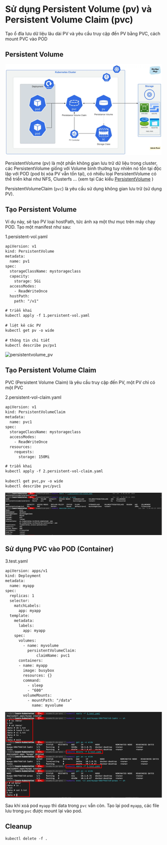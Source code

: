 # Sử dụng Persistent Volume (pv) và Persistent Volume Claim (pvc)

Tạo ổ đĩa lưu dữ liệu lâu dài PV và yêu cầu truy cập đến PV bằng PVC, cách mount PVC vào POD

## Persistent Volume

![persistent_volume](screenshots/k10.1.persistent_volume.png)

PersistentVolume (pv) là một phần không gian lưu trữ dữ liệu trong cluster, các PersistentVolume giống với Volume bình thường tuy nhiên nó tồn tại độc lập với POD (pod bị xóa PV vẫn tồn tại), có nhiều loại PersistentVolume có thể triển khai như NFS, Clusterfs ... (xem tại Các kiểu [PersistentVolume](https://kubernetes.io/docs/concepts/storage/persistent-volumes/) )

PersistentVolumeClaim (`pvc`) là yêu cầu sử dụng không gian lưu trữ (sử dụng PV).


## Tạo Persistent Volume

Ví dụ này, sẽ tạo PV loại hostPath, tức ánh xạ một thư mục trên máy chạy POD. Tạo một manifest như sau:

1.persistent-vol.yaml
```
apiVersion: v1
kind: PersistentVolume
metadata:
  name: pv1
spec:
  storageClassName: mystorageclass
  capacity:
    storage: 5Gi
  accessModes:
    - ReadWriteOnce
  hostPath:
    path: "/v1"
```

```
# triển khai
kubectl apply -f 1.persistent-vol.yaml

# liệt kê các PV
kubectl get pv -o wide

# thông tin chi tiết
kubectl describe pv/pv1
```

![persistentvolume_pv](persistentvolume_pv.png)

## Tạo Persistent Volume Claim

PVC (Persistent Volume Claim) là yêu cầu truy cập đến PV, một PV chỉ có một PVC

2.persistent-vol-claim.yaml
```
apiVersion: v1
kind: PersistentVolumeClaim
metadata:
  name: pvc1
spec:
  storageClassName: mystorageclass
  accessModes:
    - ReadWriteOnce
  resources:
    requests:
      storage: 150Mi
```

```
# triển khai
kubectl apply -f 2.persistent-vol-claim.yaml

kubectl get pvc,pv -o wide
kubectl describe pvc/pvc1
```

![persistentvolume_pvc](screenshots/k10.2.persistentvolume_pvc.png)

## Sử dụng PVC vào POD (Container)

3.test.yaml
```
apiVersion: apps/v1
kind: Deployment
metadata:
  name: myapp
spec:
  replicas: 1
  selector:
    matchLabels:
      app: myapp
  template:
    metadata:
      labels:
        app: myapp
    spec:
      volumes:
        - name: myvolume
          persistentVolumeClaim:
              claimName: pvc1
      containers:
      - name: myapp
        image: busybox
        resources: {}
        command:
          - sleep
          - "600"
        volumeMounts:
          - mountPath: "/data"
            name: myvolume
```

![persistentvolume_use_pvc](screenshots/k10.3.persistentvolume_use_pvc.png)

Sau khi xoá pod `myapp` thì data trong `pvc` vẫn còn.
Tạo lại pod `myapp`, các file lưu trong `pvc` được mount lại vào pod.

## Cleanup

```
kubectl delete -f .
```
